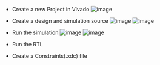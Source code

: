 - Create a new Project in Vivado
![image](https://user-images.githubusercontent.com/92938137/171317425-1e16f567-791d-4fa9-ac81-106c8ee18110.png)
- Create a design and simulation source
![image](https://user-images.githubusercontent.com/92938137/171317525-b9a83bd3-d1d8-4e57-9dc2-a82538231e43.png)
![image](https://user-images.githubusercontent.com/92938137/171317535-a2b20c18-e8d8-405f-8dae-7f94e5e209b4.png)
- Run the simulation
![image](https://user-images.githubusercontent.com/92938137/171317562-9eba74f4-befb-4924-a648-9ae677d75af8.png)
![image](https://user-images.githubusercontent.com/92938137/171317572-3d9e239d-be1e-4de8-b757-6ba71c80eadd.png)
- Run the RTL

- Create a Constraints(.xdc) file


